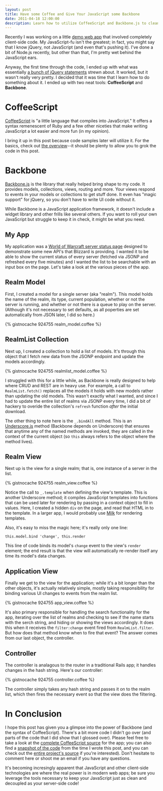 ```yaml
---
layout: post
title: Have some Coffee and Give Your JavaScript some Backbone
date: 2011-04-18 12:00:00
description: Learn how to utilize CoffeeScript and Backbone.js to clean up your JavaScript spaghetti.
---
```


Recently I was working on a little [demo web app](https://github.com/BinaryMuse/wow-realm-status-js) that involved completely client-side code. My JavaScript-fu isn't the greatest; in fact, you might say that I know jQuery, not JavaScript (and even that's pushing it). I've done a bit of Node.js recently, but other than that, I'm pretty wet behind the JavaScript ears.

Anyway, the first time through the code, I ended up with what was essentially [a bunch of jQuery statements](https://github.com/BinaryMuse/wow-realm-status-js/blob/f34e70dbace182df4b3cc83fd2f9d663e3031123/js/app.js#files) strewn about. It worked, but it wasn't really very pretty. I decided that it was time that I learn how to do something about it. I ended up with two neat tools: **CoffeeScript** and **Backbone**.

CoffeeScript
============

[CoffeeScript](http://jashkenas.github.com/coffee-script/) is "a little language that compiles into JavaScript." It offers a syntax remenescent of Ruby and a few other niceties that make writing JavaScript a lot easier and more fun (in my opinion).

I bring it up in this post because code samples later will utilize it. For the basics, check out [the overview](http://jashkenas.github.com/coffee-script/#overview)--it should be plenty to allow you to grok the code in this post.

Backbone
========

[Backbone.js](http://documentcloud.github.com/backbone/) is the library that really helped bring shape to my code. It provides models, collections, views, routing and more. Your views respond to events in your models or collections to get stuff done. It even has "magic support" for jQuery, so you don't have to write UI code without it.

While Backbone is a JavaScript application framework, it doesn't include a widget library and other frills like several others. If you want to roll your own JavaScript but struggle to keep it in check, it might be what you need.

My App
------

My application was a [World of Warcraft server status page](http://binarymuse.net/misc/wow-realm-status-js/) designed to demonstrate some new API's that Blizzard is providing. I wanted it to be able to show the current status of every server (fetched via JSONP and refreshed every five minutes) and I wanted the list to be searchable with an input box on the page. Let's take a look at the various pieces of the app.

Realm Model
-----------

First, I created a model for a single server (aka "realm"). This model holds the name of the realm, its type, current population, whether or not the server is running, and whether or not there is a queue to play on the server. (Although it's not necessary to set defaults, as all poperties are set automatically from JSON later, I did so here.)

{% gistnocache 924755 realm_model.coffee %}

RealmList Collection
--------------------

Next up, I created a collection to hold a list of models. It's through this object that I fetch new data from the JSONP endpoint and update the models accordingly.

{% gistnocache 924755 realmlist_model.coffee %}

I struggled with this for a little while, as Backbone is really designed to help where CRUD and REST are in heavy use. For example, a call to `RealmList.fetch()` replaces all the models it holds with new models rather than updating the old models. This wasn't exactly what I wanted, and since I had to update the entire list of realms via JSONP every time, I did a bit of hackery to overide the collection's `refresh` function *after* the initial download.

The other thing to note here is the `_.bindAll` method. This is an [Underscore.js](http://documentcloud.github.com/underscore/) method (Backbone depends on Underscore) that ensures that anytime any of the named methods are invoked, they are called in the context of the current object (so `this` always refers to the object where the method lives).

Realm View
----------

Next up is the view for a single realm; that is, one instance of a server in the list.

{% gistnocache 924755 realm_view.coffee %}

Notice the call to `_.template` when defining the view's template. This is another Underscore method; it compiles JavaScript templates into functions that can be used later for rendering by passing in a context object to fill in values. Here, I created a hidden `div` on the page, and read that HTML in to the template. In a larger app, I would probably use [Milk](https://github.com/pvande/Milk) for rendering templates.

Also, it's easy to miss the magic here; it's really only one line:

    this.model.bind 'change', this.render

This line of code binds its model's `change` event to the view's `render` element; the end result is that the view will automatically re-render itself any time its model's data changes.

Application View
----------------

Finally we get to the view for the application; while it's a bit longer than the other objects, it's actually relatively simple, mostly taking responsibility for binding various UI changes to events from the realm list.

{% gistnocache 924755 app_view.coffee %}

It's also primary responsible for handling the search functionality for the app, iterating over the list of realms and checking to see if the name starts with the serch string, and hiding or showing the views accordingly. It does this when it receives the `filter:change` event fired from `RealmList.filter`. But how does that method know when to fire that event? The answer comes from our last object, the controller.

Controller
----------

The controller is analagous to the router in a traditional Rails app; it handles changes in the hash string. Here's our controller:

{% gistnocache 924755 controller.coffee %}

The controller simply takes any hash string and passes it on to the realm list, which then fires the necessary event so that the view does the filtering.

In Conclusion
=============

I hope this post has given you a glimpse into the power of Backbone (and the syntax of CoffeeScript). There's a bit more code I didn't go over (and parts of the code that I did show that I glossed over). Please feel free to take a look at the [complete CoffeeScript source](https://github.com/BinaryMuse/wow-realm-status-js/blob/gh-pages/js/app.coffee#files) for the app; you can also find a [snapshot of the code](https://github.com/BinaryMuse/wow-realm-status-js/blob/d05a70e3222700d28d8a5ff597b56859cc08428c/js/app.coffee) from the time I wrote this post, and you can check out the [entire project's source](https://github.com/BinaryMuse/wow-realm-status-js) if you're interested). Don't hesitate to comment here or shoot me an email if you have any questions.

It's becoming incresingly apparent that JavaScript and other client-side technologies are where the real power is in modern web apps; be sure you leverage the tools necessary to keep your JavaScript just as clean and decoupled as your server-side code!
